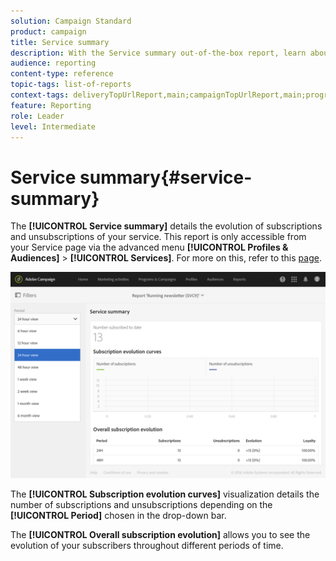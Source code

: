 ```yaml
---
solution: Campaign Standard
product: campaign
title: Service summary
description: With the Service summary out-of-the-box report, learn about the evolution of subscriptions and unsubscriptions.
audience: reporting
content-type: reference
topic-tags: list-of-reports
context-tags: deliveryTopUrlReport,main;campaignTopUrlReport,main;programTopUrlReport,main
feature: Reporting
role: Leader
level: Intermediate
---
```


# Service summary{#service-summary}

The **[!UICONTROL Service summary]** details the evolution of subscriptions and unsubscriptions of your service. 
This report is only accessible from your Service page via the advanced menu **[!UICONTROL Profiles & Audiences]** > **[!UICONTROL Services]**. For more on this, refer to this [page](../../audiences/using/monitoring-subscriptions.md#service-reports).

![](assets/service-summary.png)

The **[!UICONTROL Subscription evolution curves]** visualization details the number of subscriptions and unsubscriptions depending on the **[!UICONTROL Period]** chosen in the drop-down bar.

The **[!UICONTROL Overall subscription evolution]** allows you to see the evolution of your subscribers throughout different periods of time.
